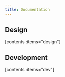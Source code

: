 ```yaml
---
title: Documentation
---
```


## Design
[contents :items="design"]

## Development
[contents :items="dev"]
